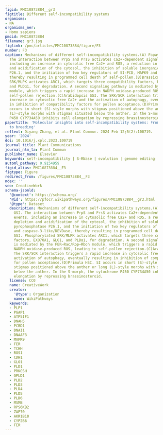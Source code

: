 ```yaml
---
figid: PMC10873884__gr3
figtitle: Different self-incompatibility systems
organisms:
- NA
organisms_ner:
- Homo sapiens
pmcid: PMC10873884
filename: gr3.jpg
figlink: /pmc/articles/PMC10873884/figure/F3
number: F3
caption: Mechanisms of different self-incompatibility systems.(A) Papaveraceae GSI.
  The interaction between PrpS and PrsS activates Ca2+-dependent signaling events,
  including an increase in cytosolic free Ca2+ and ROS, a reduction in ATP depletion
  and acidification of the cytosol, the inhibition of soluble inorganic pyrophosphatase
  P26.1, and the initiation of two key regulators of SI-PCD, MAPK9 and caspase-3-like/DEVDase,
  thereby resulting in programmed cell death of self-pollen.(B)Brassica SSI. Phosphorylated
  SRK/MLPK activates ARC1, which targets three compatibility factors, EXO70A1, GLO1,
  and PLDα1, for degradation. A second signaling pathway is mediated by the FER–Rac/Rop–Rboh
  module, which triggers a rapid increase in NADPH oxidase–produced ROS, leading to
  self-pollen rejection.(C)Arabidopsis SSI. The SRK/SCR interaction triggers a rapid
  increase in cytosolic free Ca2+ and the activation of autophagy, eventually resulting
  in inhibition of compatibility factors for pollen acceptance.(D)Primula HSI. SI
  occurs in short (S)-style morphs with stigmas positioned above the anther or long
  (L)-style morphs with stigmas situated below the anther. In the S-morph, the cytochrome
  P450 CYP734A50 inhibits cell elongation by repressing brassinosteroid.
papertitle: 'Molecular insights into self-incompatibility systems: From evolution
  to breeding'
reftext: Diyang Zhang, et al. Plant Commun. 2024 Feb 12;5(2):100719.
year: '2024'
doi: 10.1016/j.xplc.2023.100719
journal_title: Plant Communications
journal_nlm_ta: Plant Commun
publisher_name: Elsevier
keywords: self-incompatibility | S-RNase | evolution | genome editing | crop improvement
automl_pathway: 0.9154959
figid_alias: PMC10873884__F3
figtype: Figure
redirect_from: /figures/PMC10873884__F3
ndex: ''
seo: CreativeWork
schema-jsonld:
  '@context': https://schema.org/
  '@id': https://pfocr.wikipathways.org/figures/PMC10873884__gr3.html
  '@type': Dataset
  description: Mechanisms of different self-incompatibility systems.(A) Papaveraceae
    GSI. The interaction between PrpS and PrsS activates Ca2+-dependent signaling
    events, including an increase in cytosolic free Ca2+ and ROS, a reduction in ATP
    depletion and acidification of the cytosol, the inhibition of soluble inorganic
    pyrophosphatase P26.1, and the initiation of two key regulators of SI-PCD, MAPK9
    and caspase-3-like/DEVDase, thereby resulting in programmed cell death of self-pollen.(B)Brassica
    SSI. Phosphorylated SRK/MLPK activates ARC1, which targets three compatibility
    factors, EXO70A1, GLO1, and PLDα1, for degradation. A second signaling pathway
    is mediated by the FER–Rac/Rop–Rboh module, which triggers a rapid increase in
    NADPH oxidase–produced ROS, leading to self-pollen rejection.(C)Arabidopsis SSI.
    The SRK/SCR interaction triggers a rapid increase in cytosolic free Ca2+ and the
    activation of autophagy, eventually resulting in inhibition of compatibility factors
    for pollen acceptance.(D)Primula HSI. SI occurs in short (S)-style morphs with
    stigmas positioned above the anther or long (L)-style morphs with stigmas situated
    below the anther. In the S-morph, the cytochrome P450 CYP734A50 inhibits cell
    elongation by repressing brassinosteroid.
  license: CC0
  name: CreativeWork
  creator:
    '@type': Organization
    name: WikiPathways
  keywords:
  - PLP1
  - PGAP1
  - ATP5IF1
  - DNAH5
  - PCBD1
  - DNAI1
  - DNAAF3
  - MAPK9
  - FER
  - TCHH
  - ROS1
  - CDH1
  - GLO1
  - PLD1
  - PRKCSH
  - GPLD1
  - PLD2
  - PLD3
  - PLD4
  - PLD5
  - PLD6
  - MSMB
  - RPS6KB2
  - ZAP70
  - AKR1B10
  - CYP2B6
  - FER
---
```

